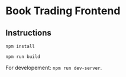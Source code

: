 # Book Trading Frontend

## Instructions

`npm install`

`npm run build`

For developement: `npm run dev-server`.
